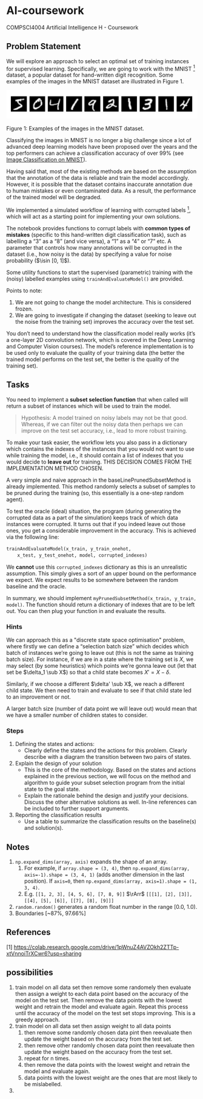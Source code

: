 # AI-coursework
COMPSCI4004 Artificial Intelligence H - Coursework

## Problem Statement

We will explore an approach to select an optimal set of training instances for supervised learning. Specifically, we are going to work with the MNIST [$^1$](#references) dataset, a popular dataset for hand-written digit recognition. Some examples of the images in the MNIST dataset are illustrated in Figure 1.

![Example of images in the MNIST dataset](img/example_MNIST_dataset.png)

Figure 1: Examples of the images in the MNIST dataset.

Classifying the images in MNIST is no longer a big challenge since a lot of advanced deep learning models have been proposed over the years and the top performers can achieve a classification accuracy of over 99% (see [Image Classification on MNIST](https://paperswithcode.com/sota/image-classification-on-mnist)). 

Having said that, most of the existing methods are based on the assumption that the annotation
of the data is reliable and train the model accordingly. However, it is possible that the dataset
contains inaccurate annotation due to human mistakes or even contaminated data. As a result, the
performance of the trained model will be degraded.

We implemented a simulated workflow of learning with corrupted labels [$^1$](#references), which will act as a starting point for implementing your own solutions.

The notebook provides functions to corrupt labels with **common types of mistakes** (specific to this hand-written digit classification task), such as labelling a “3” as a “8” (and vice versa), a “1” as a “4” or “7” etc. A parameter that controls how many annotations will be corrupted in the dataset (i.e., how noisy is the data) by specifying a value for noise probability ($\isin [0, 1]$).

Some utility functions to start the supervised (parametric) training with the (noisy) labelled examples using `trainAndEvaluateModel()` are provided.

Points to note:
1. We are not going to change the model architecture. This is considered frozen.
2. We are going to investigate if changing the dataset (seeking to leave out the noise from the training set) improves the accuracy over the test set.

You don’t need to understand how the classification model really works (it’s a one-layer 2D convolution network, which is covered in the Deep Learning and Computer Vision courses). The model’s reference implementation is to be used only to evaluate the quality of your training data (the better the trained model performs on the test set, the better is the quality of the training set).

## Tasks

You need to implement a **subset selection function** that when called will return a subset of instances which will be used to train the model.

> Hypothesis: A model trained on noisy labels may not be that good. Whereas, if we can filter out the noisy data then perhaps we can improve on the test set accuracy, i.e., lead to more robust training.

To make your task easier, the workflow lets you also pass in a dictionary which contains the indexes of the instances that you would not want to use while training the model, i.e., it should contain a list of indexes that you would decide to **leave out** for training. THIS DECISION COMES FROM THE IMPLEMENTATION METHOD CHOSEN.

A very simple and naive approach in the baseLinePrunedSubsetMethod is already implemented. This method randomly selects a subset of samples to be pruned during the training (so, this essentially is a one-step random agent).

To test the oracle (ideal) situation, the program (during generating the corrupted data as a part of the simulation) keeps track of which data instances were corrupted. It turns out that if you indeed leave out those ones, you get a considerable improvement in the accuracy. This is achieved via the following line:

```python
trainAndEvaluateModel(x_train, y_train_onehot,
    x_test, y_test_onehot, model, corrupted_indexes)
```

We **cannot** use this `corrupted_indexes` dictionary as this is an unrealistic assumption. This simply gives a sort of an upper bound on the performance we expect. We expect results to be somewhere between the random baseline and the oracle.

In summary, we should implement `myPrunedSubsetMethod(x_train, y_train, model)`. The function should return a dictionary of indexes that are to be left out. You can then plug your function in and evaluate the results.


### Hints

We can approach this as a "discrete state space optimisation" problem, where firstly we can define a “selection batch size” which decides which batch of instances we’re going to leave out (this is not the same as training batch size). For instance, if we are in a state where the training set is $X$, we may select (by some heuristics) which points we’re gonna leave out (let that set be $\delta_1 \sub X$) so that a child state becomes $X' = X − \delta$.

Similarly, if we choose a different $\delta' \sub X$, we reach a different child state. We then need to train and evaluate to see if that child state led to an improvement or not.

A larger batch size (number of data point we will leave out) would mean that we have a smaller number of children states to consider.

### Steps

1. Defining the states and actions:
   - Clearly define the states and the actions for this problem. Clearly describe with a diagram the transition between two pairs of states.
2. Explain the design of your solution
   - This is the core of the methodology. Based on the states and actions explained in the previous section, we will focus on the method and algorithm to guide your subset selection program from the initial state to the goal state.
   - Explain the rationale behind the design and justify your decisions. Discuss the other alternative solutions as well. In-line references can be included to further support arguments.
3. Reporting the classification results
   - Use a table to summarize the classification results on the baseline(s) and solution(s).



## Notes

1. `np.expand_dims(array, axis)` expands the shape of an array. 
   1. For example, if `array.shape = (3, 4)`, then `np.expand_dims(array, axis=-1).shape = (3, 4, 1)` (adds another dimension in the last position). If `axis=0`, then `np.expand_dims(array, axis=1).shape = (1, 3, 4)`. 
   2. E.g. `[[1, 2, 3], [4, 5, 6], [7, 8, 9]]` $\rArr$ `[[[1], [2], [3]], [[4], [5], [6]], [[7], [8], [9]]]`
2. `random.random()` generates a random float number in the range [0.0, 1.0).
3. Boundaries [~87%, 97.66%] 




## References

<!-- [$^1$](#references) -->

[1] https://colab.research.google.com/drive/1pWnuZ4AVZOkh2ZTTp-xtVnnoiTrXCwr6?usp=sharing



## possibilities

1. train model on all data set then remove some randomely then evaluate then assign a weight to each data point based on the accuracy of the model on the test set. Then remove the data points with the lowest weight and retrain the model and evaluate again. Repeat this process until the accuracy of the model on the test set stops improving. This is a greedy approach.
2. train model on all data set then assign weight to all data points
   1. then remove some randomly chosen data pint then reevaluate then update the weight based on the accuracy from the test set. 
   2. then remove other randomly chosen data point then reevaluate then update the weight based on the accuracy from the test set.
   3. repeat for n times.
   4. then remove the data points with the lowest weight and retrain the model and evaluate again. 
   5. data points with the lowest weight are the ones that are most likely to be mislabelled.
3. 